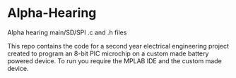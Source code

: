 # Alpha-Hearing
Alpha hearing main/SD/SPI .c and .h files

This repo contains the code for a second year electrical engineering project created to program an 8-bit PIC microchip on a custom made battery powered device. 
To run you require the MPLAB IDE and the custom made device.
